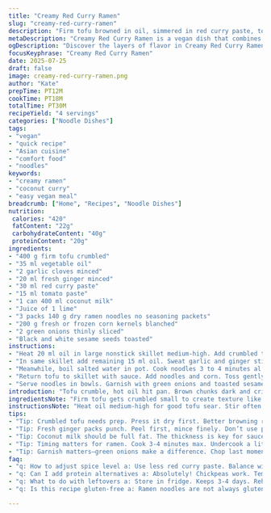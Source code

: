 ```yaml
---
title: "Creamy Red Curry Ramen"
slug: "creamy-red-curry-ramen"
description: "Firm tofu browned in oil, simmered in red curry paste, tomato paste, and coconut milk. Lime juice brightens the sauce. Ramen noodles cooked al dente, tossed with fresh or frozen corn and tofu. Garnished with scallions and toasted black and white sesame seeds. A vegan, nut-free, dairy-free, egg-free dish with bold flavors and creamy texture."
metaDescription: "Creamy Red Curry Ramen is a vegan dish that combines crumbled tofu, coconut milk, and vibrant spices, delivering bold flavors in under half an hour"
ogDescription: "Discover the layers of flavor in Creamy Red Curry Ramen, featuring crispy tofu and fresh corn in a rich, sultry sauce."
focusKeyphrase: "Creamy Red Curry Ramen"
date: 2025-07-25
draft: false
image: creamy-red-curry-ramen.png
author: "Kate"
prepTime: PT12M
cookTime: PT18M
totalTime: PT30M
recipeYield: "4 servings"
categories: ["Noodle Dishes"]
tags:
- "vegan"
- "quick recipe"
- "Asian cuisine"
- "comfort food"
- "noodles"
keywords:
- "creamy ramen"
- "coconut curry"
- "easy vegan meal"
breadcrumb: ["Home", "Recipes", "Noodle Dishes"]
nutrition: 
 calories: "420"
 fatContent: "22g"
 carbohydrateContent: "40g"
 proteinContent: "20g"
ingredients:
- "400 g firm tofu crumbled"
- "35 ml vegetable oil"
- "2 garlic cloves minced"
- "20 ml fresh ginger minced"
- "30 ml red curry paste"
- "15 ml tomato paste"
- "1 can 400 ml coconut milk"
- "Juice of 1 lime"
- "3 packs 140 g dry ramen noodles no seasoning packets"
- "200 g fresh or frozen corn kernels blanched"
- "2 green onions thinly sliced"
- "Black and white sesame seeds toasted"
instructions:
- "Heat 20 ml oil in large nonstick skillet medium-high. Add crumbled tofu. Brown stirring frequently 7 minutes until dark golden. Salt. Remove from skillet to plate."
- "In same skillet add remaining 15 ml oil. Sweat garlic and ginger stirring 1 minute. Stir in red curry paste and tomato paste cook 1 minute more. Pour coconut milk. Boil then reduce heat. Simmer uncovered 5 minutes. Add lime juice. Salt to taste."
- "Meanwhile, boil salted water in pot. Cook noodles 3 to 4 minutes al dente, stirring occasionally. Reserve 125 ml cooking water. Drain noodles."
- "Return tofu to skillet with sauce. Add noodles and corn. Toss gently to coat with sauce. Add reserved water little by little if sauce too thick."
- "Serve noodles in bowls. Garnish with green onions and toasted sesame seeds."
introduction: "Tofu crumble, hot oil hit pan. Brown chunks dark and crisp. Garlic, ginger, strong and fragrant. Red curry paste joins tomato paste. Coconut milk pours rich, creamy. Lime juice bright punch. Noodles softened, not too soft, tossed in creamy curry with sweet corn. Black and white seeds crunch, green onions zing. Mixes sweet, spicy, rich, fresh. Bold flavors play. Vegan but hearty. Quick too, around half hour, almost no fuss. Something to warm the belly, brighten the plate. Layers of textures, colors. Red curry grime clings to every strand. Little twists, corn popping, sesame crunching. Ready for spoon or chopsticks. Very little to fuss over. Hearty comfort in a vibrant dish. Dashes of citrus lightening the richness, making it all sing."
ingredientsNote: "Firm tofu gets crumbled small to create texture like chunky ground meat. Press it dry before crumble for best browning. Fresh ginger crushed fine gives better punch than powder. Use red curry paste that’s spicy but balanced; adjust if super hot. Tomato paste adds depth and slight sweetness, balances the heat and creaminess. Coconut milk canned full fat makes sauce thick and rich. Lime juice at end brightens whole dish after simmering. Ramen noodles used dry, toss seasoning packets—they’re often too salty or artificial. Fresh or blanched frozen corn adds sweet pop and color. Sesame seeds toasted bring nutty crunch, both black and white for visual contrast. Green onions sliced last moment for fresh bite."
instructionsNote: "Heat oil medium-high for good tofu sear. Stir often. Salt tofu early so flavor works in. Remove tofu so it doesn’t sog. Same pan saves more flavor. Garlic and ginger sweat quick, don’t burn. Stir curry and tomato paste few seconds, then pour coconut milk; must boil gently to blend flavors and thicken sauce. Lime juice added last preserves bright acidity. Noodles cooked exactly al dente—undercook slightly so they hold up in sauce. Save half cup cooking water; mix into sauce to loosen if too thick. Return tofu, corn, noodles to skillet and fold gently. Do not mash tofu. Serve hot with fresh green onions on top and sprinkle seeds after plating. Texture variation important for eating experience. Timing crucial for best results, especially noodle doneness and tofu crispness."
tips:
- "Tip: Crumbled tofu needs prep. Press it dry first. Better browning results. Fingers or fork do the trick. Chunky texture replaces ground meat. Crisp bits contrast creamy sauce."
- "Tip: Fresh ginger packs punch. Peel first, mince finely. Don’t use powder for this. Garlic sweats quick too. Stirring prevents burning. Both must shine in the curry base."
- "Tip: Coconut milk should be full fat. The thickness is key for sauce. Careful with heat—just enough to blend flavors without curdling. Watch it closely during simmer."
- "Tip: Timing matters for ramen. Cook 3-4 minutes max. Undercook a little for perfect chew. This way, noodles stay firm when mixed in sauce. Drain and save water."
- "Tip: Garnish matters—green onions make a difference. Chop last moment for freshness. Sesame seeds add crunch. Both look good too. Contrast is appealing on plate."
faq:
- "q: How to adjust spice level a: Use less red curry paste. Balance with more coconut milk. Taste, keep adjusting for comfort but don’t skimp on flavors."
- "q: Can I add protein alternatives a: Absolutely! Chickpeas work. Tempeh is great too. Tofu is nice; switch to whatever fits. Mix it up based on preference."
- "q: What to do with leftovers a: Store in fridge. Keeps 3-4 days. Reheat on stove gently. Add splash of water if too thick. Best enjoyed warm again."
- "q: Is this recipe gluten-free a: Ramen noodles are not always gluten-free. Look for brands that confirm gluten-free. Alternatives include rice noodles too if needed."

---
```

